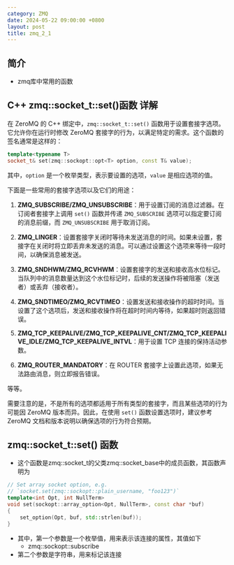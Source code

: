 ```yaml
---
category: ZMQ
date: 2024-05-22 09:00:00 +0800
layout: post
title: zmq_2_1
---
```

## 简介

+ zmq库中常用的函数

## C++ zmq::socket_t::set()函数 详解

在 ZeroMQ 的 C++ 绑定中，`zmq::socket_t::set()` 函数用于设置套接字选项。它允许你在运行时修改 ZeroMQ 套接字的行为，以满足特定的需求。这个函数的签名通常是这样的：

```cpp
template<typename T>
socket_t& set(zmq::sockopt::opt<T> option, const T& value);
```

其中，`option` 是一个枚举类型，表示要设置的选项，`value` 是相应选项的值。

下面是一些常用的套接字选项以及它们的用途：

1. **ZMQ_SUBSCRIBE/ZMQ_UNSUBSCRIBE**：用于设置订阅的消息过滤器。在订阅者套接字上调用 `set()` 函数并传递 `ZMQ_SUBSCRIBE` 选项可以指定要订阅的消息前缀，而 `ZMQ_UNSUBSCRIBE` 用于取消订阅。

2. **ZMQ_LINGER**：设置套接字关闭时等待未发送消息的时间。如果未设置，套接字在关闭时将立即丢弃未发送的消息。可以通过设置这个选项来等待一段时间，以确保消息被发送。

3. **ZMQ_SNDHWM/ZMQ_RCVHWM**：设置套接字的发送和接收高水位标记。当队列中的消息数量达到这个水位标记时，后续的发送操作将被阻塞（发送者）或丢弃（接收者）。

4. **ZMQ_SNDTIMEO/ZMQ_RCVTIMEO**：设置发送和接收操作的超时时间。当设置了这个选项后，发送和接收操作将在超时时间内等待，如果超时则返回错误。

5. **ZMQ_TCP_KEEPALIVE/ZMQ_TCP_KEEPALIVE_CNT/ZMQ_TCP_KEEPALIVE_IDLE/ZMQ_TCP_KEEPALIVE_INTVL**：用于设置 TCP 连接的保持活动参数。

6. **ZMQ_ROUTER_MANDATORY**：在 ROUTER 套接字上设置此选项，如果无法路由消息，则立即报告错误。

等等。

需要注意的是，不是所有的选项都适用于所有类型的套接字，而且某些选项的行为可能因 ZeroMQ 版本而异。因此，在使用 `set()` 函数设置选项时，建议参考 ZeroMQ 文档和版本说明以确保选项的行为符合预期。

## zmq::socket_t::set() 函数

+ 这个函数是zmq::socket_t的父类zmq::socket_base中的成员函数，其函数声明为
```cpp
// Set array socket option, e.g.
// `socket.set(zmq::sockopt::plain_username, "foo123")`
template<int Opt, int NullTerm>
void set(sockopt::array_option<Opt, NullTerm>, const char *buf)
{
    set_option(Opt, buf, std::strlen(buf));
}
```

+ 其中，第一个参数是一个枚举值，用来表示该连接的属性，其值如下
  + zmq::sockopt::subscribe
+ 第二个参数是字符串，用来标记该连接